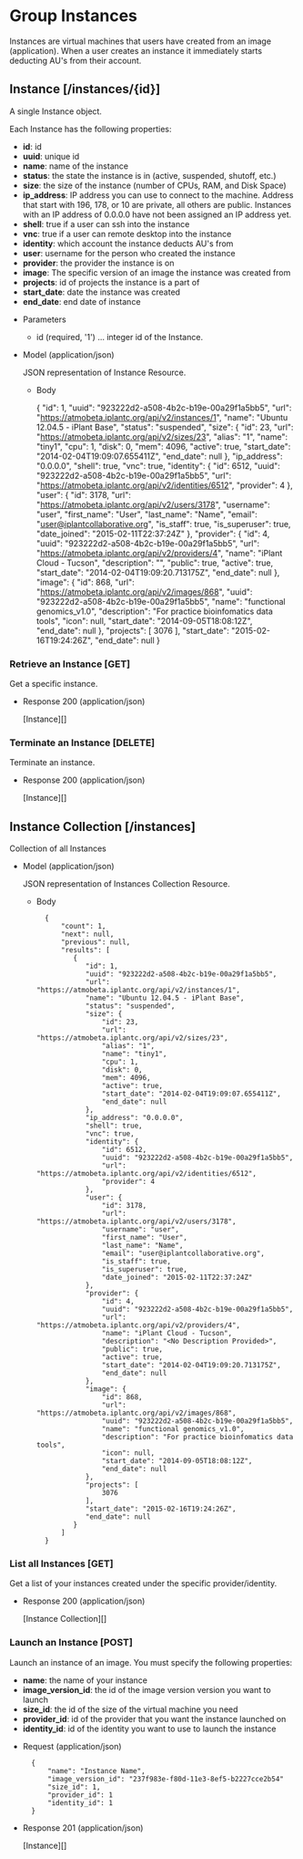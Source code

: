 # Group Instances
Instances are virtual machines that users have created from an image (application).  When a user creates an instance
 it immediately starts deducting AU's from their account.

## Instance [/instances/{id}]
A single Instance object.

Each Instance has the following properties:

- **id**: id
- **uuid**: unique id
- **name**: name of the instance
- **status**: the state the instance is in (active, suspended, shutoff, etc.)
- **size**: the size of the instance (number of CPUs, RAM, and Disk Space)
- **ip_address**: IP address you can use to connect to the machine.  Address that start with 196, 178, or 10 are private,
 all others are public.  Instances with an IP address of 0.0.0.0 have not been assigned an IP address yet.
- **shell**: true if a user can ssh into the instance
- **vnc**: true if a user can remote desktop into the instance
- **identity**: which account the instance deducts AU's from
- **user**: username for the person who created the instance
- **provider**: the provider the instance is on
- **image**: The specific version of an image the instance was created from
- **projects**: id of projects the instance is a part of
- **start_date**: date the instance was created
- **end_date**: end date of instance

+ Parameters
    + id (required, '1') ... integer id of the Instance.
    
+ Model (application/json)

    JSON representation of Instance Resource.

    + Body

        {
            "id": 1,
            "uuid": "923222d2-a508-4b2c-b19e-00a29f1a5bb5",
            "url": "https://atmobeta.iplantc.org/api/v2/instances/1",
            "name": "Ubuntu 12.04.5 - iPlant Base",
            "status": "suspended",
            "size": {
                "id": 23,
                "url": "https://atmobeta.iplantc.org/api/v2/sizes/23",
                "alias": "1",
                "name": "tiny1",
                "cpu": 1,
                "disk": 0,
                "mem": 4096,
                "active": true,
                "start_date": "2014-02-04T19:09:07.655411Z",
                "end_date": null
            },
            "ip_address": "0.0.0.0",
            "shell": true,
            "vnc": true,
            "identity": {
                "id": 6512,
                "uuid": "923222d2-a508-4b2c-b19e-00a29f1a5bb5",
                "url": "https://atmobeta.iplantc.org/api/v2/identities/6512",
                "provider": 4
            },
            "user": {
                "id": 3178,
                "url": "https://atmobeta.iplantc.org/api/v2/users/3178",
                "username": "user",
                "first_name": "User",
                "last_name": "Name",
                "email": "user@iplantcollaborative.org",
                "is_staff": true,
                "is_superuser": true,
                "date_joined": "2015-02-11T22:37:24Z"
            },
            "provider": {
                "id": 4,
                "uuid": "923222d2-a508-4b2c-b19e-00a29f1a5bb5",
                "url": "https://atmobeta.iplantc.org/api/v2/providers/4",
                "name": "iPlant Cloud - Tucson",
                "description": "<No Description Provided>",
                "public": true,
                "active": true,
                "start_date": "2014-02-04T19:09:20.713175Z",
                "end_date": null
            },
            "image": {
                "id": 868,
                "url": "https://atmobeta.iplantc.org/api/v2/images/868",
                "uuid": "923222d2-a508-4b2c-b19e-00a29f1a5bb5",
                "name": "functional genomics_v1.0",
                "description": "For practice bioinfomatics data tools",
                "icon": null,
                "start_date": "2014-09-05T18:08:12Z",
                "end_date": null
            },
            "projects": [
                3076
            ],
            "start_date": "2015-02-16T19:24:26Z",
            "end_date": null
        }

### Retrieve an Instance [GET]
Get a specific instance.

+ Response 200 (application/json)

    [Instance][]
    
### Terminate an Instance [DELETE]
Terminate an instance.

+ Response 200 (application/json)

    [Instance][]


## Instance Collection [/instances]
Collection of all Instances
    
+ Model (application/json)

    JSON representation of Instances Collection Resource.

    + Body

            {
                "count": 1,
                "next": null,
                "previous": null,
                "results": [
                   {
                      "id": 1,
                      "uuid": "923222d2-a508-4b2c-b19e-00a29f1a5bb5",
                      "url": "https://atmobeta.iplantc.org/api/v2/instances/1",
                      "name": "Ubuntu 12.04.5 - iPlant Base",
                      "status": "suspended",
                      "size": {
                          "id": 23,
                          "url": "https://atmobeta.iplantc.org/api/v2/sizes/23",
                          "alias": "1",
                          "name": "tiny1",
                          "cpu": 1,
                          "disk": 0,
                          "mem": 4096,
                          "active": true,
                          "start_date": "2014-02-04T19:09:07.655411Z",
                          "end_date": null
                      },
                      "ip_address": "0.0.0.0",
                      "shell": true,
                      "vnc": true,
                      "identity": {
                          "id": 6512,
                          "uuid": "923222d2-a508-4b2c-b19e-00a29f1a5bb5",
                          "url": "https://atmobeta.iplantc.org/api/v2/identities/6512",
                          "provider": 4
                      },
                      "user": {
                          "id": 3178,
                          "url": "https://atmobeta.iplantc.org/api/v2/users/3178",
                          "username": "user",
                          "first_name": "User",
                          "last_name": "Name",
                          "email": "user@iplantcollaborative.org",
                          "is_staff": true,
                          "is_superuser": true,
                          "date_joined": "2015-02-11T22:37:24Z"
                      },
                      "provider": {
                          "id": 4,
                          "uuid": "923222d2-a508-4b2c-b19e-00a29f1a5bb5",
                          "url": "https://atmobeta.iplantc.org/api/v2/providers/4",
                          "name": "iPlant Cloud - Tucson",
                          "description": "<No Description Provided>",
                          "public": true,
                          "active": true,
                          "start_date": "2014-02-04T19:09:20.713175Z",
                          "end_date": null
                      },
                      "image": {
                          "id": 868,
                          "url": "https://atmobeta.iplantc.org/api/v2/images/868",
                          "uuid": "923222d2-a508-4b2c-b19e-00a29f1a5bb5",
                          "name": "functional genomics_v1.0",
                          "description": "For practice bioinfomatics data tools",
                          "icon": null,
                          "start_date": "2014-09-05T18:08:12Z",
                          "end_date": null
                      },
                      "projects": [
                          3076
                      ],
                      "start_date": "2015-02-16T19:24:26Z",
                      "end_date": null
                   }
                ]
            }
    
### List all Instances [GET]
Get a list of your instances created under the specific provider/identity.

+ Response 200 (application/json)

    [Instance Collection][]
        
### Launch an Instance [POST]
Launch an instance of an image.  You must specify the following properties:

- **name**: the name of your instance
- **image_version_id**: the id of the image version version you want to launch
- **size_id**: the id of the size of the virtual machine you need
- **provider_id**: id of the provider that you want the instance launched on
- **identity_id**: id of the identity you want to use to launch the instance

+ Request (application/json)

        { 
            "name": "Instance Name",
            "image_version_id": "237f983e-f80d-11e3-8ef5-b2227cce2b54"
            "size_id": 1,
            "provider_id": 1
            "identity_id": 1
        }

+ Response 201 (application/json)

    [Instance][]
